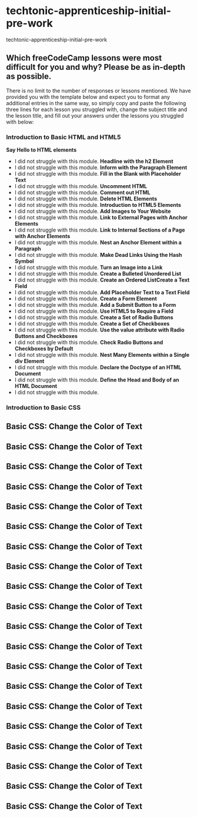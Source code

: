 # techtonic-apprenticeship-initial-pre-work
techtonic-apprenticeship-initial-pre-work

## Which freeCodeCamp lessons were most difficult for you and why? Please be as in-depth as possible.
There is no limit to the number of responses or lessons mentioned. We have provided you with the template
below and expect you to format any additional entries in the same way, so simply copy and paste the following
three lines for each lesson you struggled with, change the subject title and the lesson title, and fill out your answers
under the lessons you struggled with below:

### Introduction to Basic HTML and HTML5
**Say Hello to HTML elements**
- I did not struggle with this module.
**Headline with the h2 Element**
- I did not struggle with this module.
**Inform with the Paragraph Element**
- I did not struggle with this module.
**Fill in the Blank with Placeholder Text**
- I did not struggle with this module.
**Uncomment HTML**
- I did not struggle with this module.
**Comment out HTML**
- I did not struggle with this module.
**Delete HTML Elements**
- I did not struggle with this module.
**Introduction to HTML5 Elements**
- I did not struggle with this module.
**Add Images to Your Website**
- I did not struggle with this module.
**Link to External Pages with Anchor Elements**
- I did not struggle with this module.
**Link to Internal Sections of a Page with Anchor Elements**
- I did not struggle with this module.
**Nest an Anchor Element within a Paragraph**
- I did not struggle with this module.
**Make Dead Links Using the Hash Symbol**
- I did not struggle with this module.
**Turn an Image into a Link**
- I did not struggle with this module.
**Create a Bulleted Unordered List**
- I did not struggle with this module.
**Create an Ordered ListCreate a Text Field**
- I did not struggle with this module.
**Add Placeholder Text to a Text Field**
- I did not struggle with this module.
**Create a Form Element**
- I did not struggle with this module.
**Add a Submit Button to a Form**
- I did not struggle with this module.
**Use HTML5 to Require a Field**
- I did not struggle with this module.
**Create a Set of Radio Buttons**
- I did not struggle with this module.
**Create a Set of Checkboxes**
- I did not struggle with this module.
**Use the value attribute with Radio Buttons and Checkboxes**
- I did not struggle with this module.
**Check Radio Buttons and Checkboxes by Default**
- I did not struggle with this module.
**Nest Many Elements within a Single div Element**
- I did not struggle with this module.
**Declare the Doctype of an HTML Document**
- I did not struggle with this module.
**Define the Head and Body of an HTML Document**
- I did not struggle with this module.




### Introduction to Basic CSS
**Basic CSS: Change the Color of Text**
- 
**Basic CSS: Change the Color of Text**
- 
**Basic CSS: Change the Color of Text**
- 
**Basic CSS: Change the Color of Text**
- 
**Basic CSS: Change the Color of Text**
- 
**Basic CSS: Change the Color of Text**
- 
**Basic CSS: Change the Color of Text**
- 
**Basic CSS: Change the Color of Text**
- 
**Basic CSS: Change the Color of Text**
- 
**Basic CSS: Change the Color of Text**
- 
**Basic CSS: Change the Color of Text**
- 
**Basic CSS: Change the Color of Text**
- 
**Basic CSS: Change the Color of Text**
- 
**Basic CSS: Change the Color of Text**
- 
**Basic CSS: Change the Color of Text**
- 
**Basic CSS: Change the Color of Text**
- 
**Basic CSS: Change the Color of Text**
- 
**Basic CSS: Change the Color of Text**
- 
**Basic CSS: Change the Color of Text**
- 
**Basic CSS: Change the Color of Text**
- 